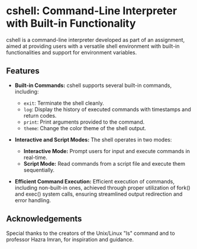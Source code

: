 # cshell: Command-Line Interpreter with Built-in Functionality

cshell is a command-line interpreter developed as part of an assignment, aimed at providing users with a versatile shell environment with built-in functionalities and support for environment variables.

## Features

- **Built-in Commands:** cshell supports several built-in commands, including:
  - `exit`: Terminate the shell cleanly.
  - `log`: Display the history of executed commands with timestamps and return codes.
  - `print`: Print arguments provided to the command.
  - `theme`: Change the color theme of the shell output.

- **Interactive and Script Modes:** The shell operates in two modes:
  - **Interactive Mode:** Prompt users for input and execute commands in real-time.
  - **Script Mode:** Read commands from a script file and execute them sequentially.

- **Efficient Command Execution:** Efficient execution of commands, including non-built-in ones, achieved through proper utilization of fork() and exec() system calls, ensuring streamlined output redirection and error handling.


## Acknowledgements
Special thanks to the creators of the Unix/Linux "ls" command and to professor Hazra Imran, for inspiration and guidance.
